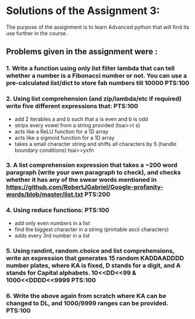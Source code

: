 # Solutions of the Assignment 3:

The purpose of the assignment is to learn Advanced python that will find its use further in the course.

## Problems given in the assignment were :

### 1. Write a function using only list filter lambda that can tell whether a number is a Fibonacci number or not. You can use a pre-calculated list/dict to store fab numbers till 10000 PTS:100
### 2. Using list comprehension (and zip/lambda/etc if required) write five different expressions that: PTS:100
* add 2 iterables a and b such that a is even and b is odd
* strips every vowel from a string provided (tsai>>t s)
* acts like a ReLU function for a 1D array
* acts like a sigmoid function for a 1D array
* takes a small character string and shifts all characters by 5 (handle boundary conditions) tsai>>yxfn
### 3. A list comprehension expression that takes a ~200 word paragraph (write your own paragraph to check), and checks whether it has any of the swear words mentioned in https://github.com/RobertJGabriel/Google-profanity-words/blob/master/list.txt PTS:200
### 4. Using reduce functions: PTS:100
* add only even numbers in a list
* find the biggest character in a string (printable ascii characters)
* adds every 3rd number in a list
### 5. Using randint, random.choice and list comprehensions, write an expression that generates 15 random KADDAADDDD number plates, where KA is fixed, D stands for a digit, and A stands for Capital alphabets. 10<<DD<<99 & 1000<<DDDD<<9999 PTS:100

### 6. Write the above again from scratch where KA can be changed to DL, and 1000/9999 ranges can be provided.  PTS:100


